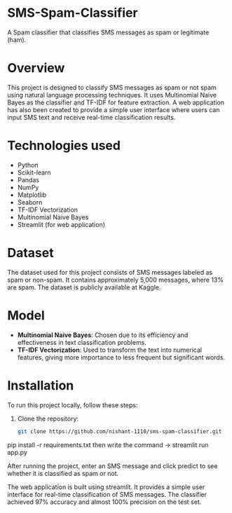 # SMS-Spam-Classifier
A Spam classifier that classifies SMS messages as spam or legitimate (ham).

# Overview
This project is designed to classify SMS messages as spam or not spam using natural language processing techniques. It uses Multinomial Naive Bayes as the classifier and TF-IDF for feature extraction. A web application has also been created to provide a simple user interface where users can input SMS text and receive real-time classification results.

# Technologies used
- Python
- Scikit-learn
- Pandas
- NumPy
- Matplotlib
- Seaborn
- TF-IDF Vectorization
- Multinomial Naive Bayes
- Streamlit (for web application)

# Dataset
The dataset used for this project consists of SMS messages labeled as spam or non-spam. It contains approximately 5,000 messages, where 13% are spam. The dataset is publicly available at Kaggle.

# Model
- **Multinomial Naive Bayes**: Chosen due to its efficiency and effectiveness in text classification problems.
- **TF-IDF Vectorization**: Used to transform the text into numerical features, giving more importance to less frequent but significant words.

# Installation
To run this project locally, follow these steps:

1. Clone the repository:
   ```bash
   git clone https://github.com/nishant-1110/sms-spam-classifier.git
pip install -r requirements.txt then 
write the command -> streamlit run app.py

After running the project, enter an SMS message and click predict to see whether it is classified as spam or not.

The web application is built using streamlit. It provides a simple user interface for real-time classification of SMS messages.
The classifier achieved 97% accuracy and almost 100% precision on the test set.
